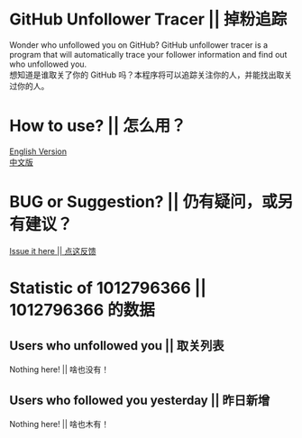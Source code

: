 # GitHub Unfollower Tracer || 掉粉追踪
Wonder who unfollowed you on GitHub? GitHub unfollower tracer is a program that will automatically trace your follower information and find out who unfollowed you.
<br>想知道是谁取关了你的 GitHub 吗？本程序将可以追踪关注你的人，并能找出取关过你的人。

# How to use? || 怎么用？
[English Version](https://github.com/1012796366/unfollower_tracer/issues/1)
<br>[中文版](https://github.com/1012796366/unfollower_tracer/issues/2)

# BUG or Suggestion? || 仍有疑问，或另有建议？
[Issue it here || 点这反馈](https://github.com/1012796366/unfollower_tracer/issues)
# Statistic of 1012796366 || 1012796366 的数据
## Users who unfollowed you || 取关列表
Nothing here! || 啥也没有！
## Users who followed you yesterday || 昨日新增
Nothing here! || 啥也木有！

